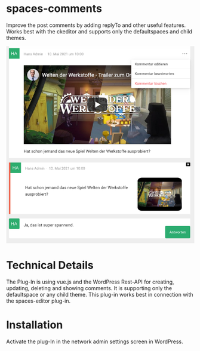 # spaces-comments
Improve the post comments by adding replyTo and other useful features. Works best with the ckeditor and supports only the defaultspaces and child themes. 

![plot](spaces-comments.png)
# Technical Details
The Plug-In is using vue.js and the WordPress Rest-API for creating, updating, deleting and showing comments.
It is supporting only the defaultspace or any child theme. 
This plug-in works best in connection with the spaces-editor plug-in.
# Installation
Activate the plug-In in the network admin settings screen in WordPress.

